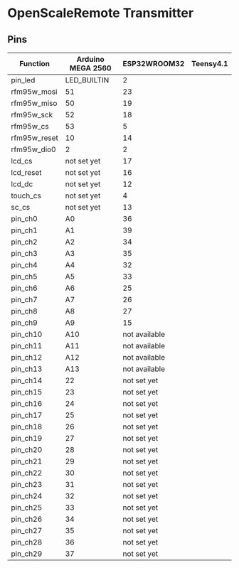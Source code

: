 # OpenScaleRemote Transmitter

## Pins
Function | Arduino MEGA 2560 | ESP32WROOM32 | Teensy4.1
-------- | -------- | -------- | --------
pin_led | LED_BUILTIN | 2
rfm95w_mosi | 51 | 23
rfm95w_miso | 50 | 19
rfm95w_sck | 52 | 18
rfm95w_cs | 53 | 5
rfm95w_reset | 10 | 14
rfm95w_dio0 | 2 | 2
lcd_cs | not set yet | 17
lcd_reset | not set yet | 16
lcd_dc | not set yet | 12
touch_cs | not set yet | 4
sc_cs | not set yet | 13
pin_ch0 | A0 | 36
pin_ch1 | A1 | 39
pin_ch2 | A2 | 34
pin_ch3 | A3 | 35
pin_ch4 | A4 | 32
pin_ch5 | A5 | 33
pin_ch6 | A6 | 25
pin_ch7 | A7 | 26
pin_ch8 | A8 | 27
pin_ch9 | A9 | 15
pin_ch10 | A10 | not available
pin_ch11 | A11 | not available
pin_ch12 | A12 | not available
pin_ch13 | A13 | not available
pin_ch14 | 22 | not set yet
pin_ch15 | 23 | not set yet
pin_ch16 | 24 | not set yet
pin_ch17 | 25 | not set yet
pin_ch18 | 26 | not set yet
pin_ch19 | 27 | not set yet
pin_ch20 | 28 | not set yet
pin_ch21 | 29 | not set yet
pin_ch22 | 30 | not set yet
pin_ch23 | 31 | not set yet
pin_ch24 | 32 | not set yet
pin_ch25 | 33 | not set yet
pin_ch26 | 34 | not set yet
pin_ch27 | 35 | not set yet
pin_ch28 | 36 | not set yet
pin_ch29 | 37 | not set yet
